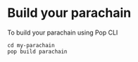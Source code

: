 # Build your parachain

To build your parachain using Pop CLI

```
cd my-parachain
pop build parachain
```
